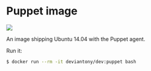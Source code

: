 Puppet image
============

[![](https://badge.imagelayers.io/deviantony/dev:latest.svg)](https://imagelayers.io/?images=deviantony/dev:latest 'Get your own badge on imagelayers.io')

An image shipping Ubuntu 14.04 with the Puppet agent.

Run it:

```bash
$ docker run --rm -it deviantony/dev:puppet bash
```
